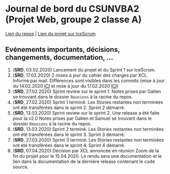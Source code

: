 # Journal de bord du CSUNVBA2 (Projet Web, groupe 2 classe A)
[Lien du repos](https://github.com/samuelroland/CSUNVBA2) | [Lien du projet sur IceScrum](https://cloud.icescrum.com/p/CSUNVBA2/)
## Evénements importants, décisions, changements, documentation, ...

1. (__SRD__, 03.02.2020) Lancement du projet et du Sprint 1 sur IceScrum.
1. (__SRD__, 17.02.2020) 2 mises à jour du cahier des charges par XCL. Informé par mail. Différences sont visibles dans les commits (mise à jour du 14.02.2020  [ICI](https://github.com/CPNV-INFO/CSUNVB/commit/e3ac0c218e56d3a5d2de9a41320b5f6908e85986#diff-04c6e90faac2675aa89e2176d2eec7d8) et mise à jour du 17.02.2020 [ICI](https://github.com/CPNV-INFO/CSUNVB/commit/ae72415fa7c59278b3c3229d3b46f51fd50fdf7f#diff-04c6e90faac2675aa89e2176d2eec7d8))
1. (__SRD__, 27.02.2020) Sprint review sur le sprint 1. Notes prises par Gatien se trouvant dans le dossier `Réunions` à  la racine du repos.
1. (__SRD__, 27.02.2020) Sprint 1 terminé. Les Stories restantes non terminées ont été transférées dans le sprint 2. Sprint 2 démarré.
1. (__SRD__, 13.03.2020) Sprint review sur le sprint 2. Une release a été faite pour la v2.0 Notes prises par Gatien et Samuel se trouvant dans le dossier `Réunions` à  la racine du repos.
1. (__SRD__, 13.03.2020) Sprint 2 terminé. Les Stories restantes non terminées ont été transférées dans le sprint 3. Sprint 3 démarré.
1. (__SRD__, 27.03.2020) Sprint 3 terminé. Les Stories restantes non terminées ont été transférées dans le sprint 4. Sprint 4 démarré.
1. (__SRD__, 07.04.2020) Décision par XCL annoncée en réunion Zoom de la fin du projet pour le 15.04.2020. Le rendu sera une documentation et le lien dans la documentation de la dernière release contenant le code source.